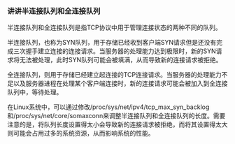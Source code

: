 ### 讲讲半连接队列和全连接队列

半连接队列和全连接队列是指TCP协议中用于管理连接状态的两种不同的队列。

半连接队列，也称为SYN队列，用于存储已经收到客户端SYN请求但是还没有完成三次握手建立连接的连接请求。当服务器的处理能力达到极限时，新的SYN请求将无法被处理，此时SYN队列可能会被填满，从而导致新的连接请求被拒绝。

全连接队列，则用于存储已经建立起连接的TCP连接请求。当服务器的处理能力不足以及服务器进程在处理某个客户端连接时，新的连接请求可能会被加入到全连接队列中，等待处理。

在Linux系统中，可以通过修改/proc/sys/net/ipv4/tcp_max_syn_backlog和/proc/sys/net/core/somaxconn来调整半连接队列和全连接队列的长度。需要注意的是，将队列长度设置得太小会导致新的连接请求被拒绝，而将其设置得太大则可能会占用过多的系统资源，从而影响系统的性能。
